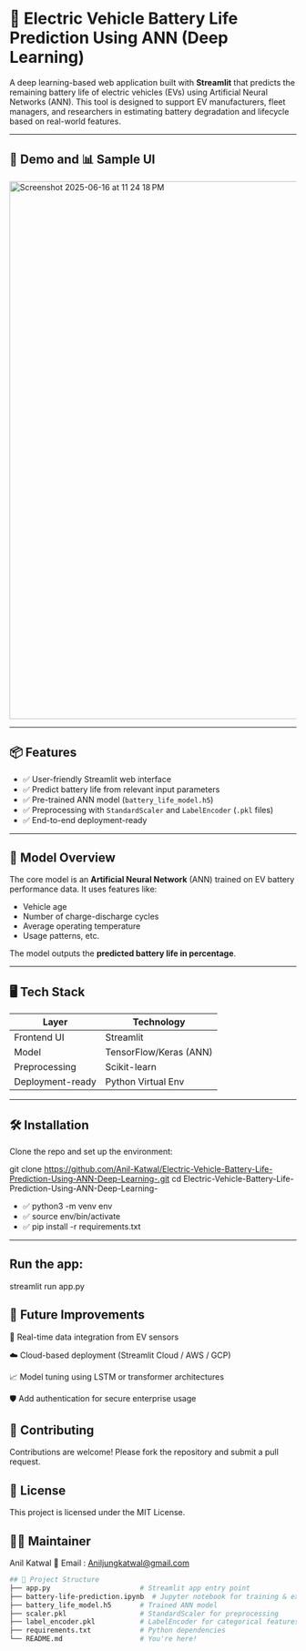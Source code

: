 # 🔋 Electric Vehicle Battery Life Prediction Using ANN (Deep Learning)

A deep learning-based web application built with **Streamlit** that predicts the remaining battery life of electric vehicles (EVs) using Artificial Neural Networks (ANN). This tool is designed to support EV manufacturers, fleet managers, and researchers in estimating battery degradation and lifecycle based on real-world features.

---

## 🚀 Demo and 📊 Sample UI

<img width="945" alt="Screenshot 2025-06-16 at 11 24 18 PM" src="https://github.com/user-attachments/assets/c3d0aed8-1bff-4c64-8b40-064e02d5c968" />

---

## 📦 Features

- ✅ User-friendly Streamlit web interface
- ✅ Predict battery life from relevant input parameters
- ✅ Pre-trained ANN model (`battery_life_model.h5`)
- ✅ Preprocessing with `StandardScaler` and `LabelEncoder` (`.pkl` files)
- ✅ End-to-end deployment-ready

---

## 🧠 Model Overview

The core model is an **Artificial Neural Network** (ANN) trained on EV battery performance data. It uses features like:

- Vehicle age  
- Number of charge-discharge cycles  
- Average operating temperature  
- Usage patterns, etc.

The model outputs the **predicted battery life in percentage**.

---

## 🖥️ Tech Stack

| Layer            | Technology             |
|------------------|------------------------|
| Frontend UI      | Streamlit              |
| Model            | TensorFlow/Keras (ANN) |
| Preprocessing    | Scikit-learn           |
| Deployment-ready | Python Virtual Env     |

---

## 🛠️ Installation

Clone the repo and set up the environment:


git clone https://github.com/Anil-Katwal/Electric-Vehicle-Battery-Life-Prediction-Using-ANN-Deep-Learning-.git
cd Electric-Vehicle-Battery-Life-Prediction-Using-ANN-Deep-Learning-

- ✅ python3 -m venv env
- ✅ source env/bin/activate
- ✅ pip install -r requirements.txt
______
## Run the app:
streamlit run app.py

## 📌 Future Improvements
🔄 Real-time data integration from EV sensors

☁️ Cloud-based deployment (Streamlit Cloud / AWS / GCP)

📈 Model tuning using LSTM or transformer architectures

🛡️ Add authentication for secure enterprise usage

## 🤝 Contributing
Contributions are welcome! Please fork the repository and submit a pull request.

## 📜 License
This project is licensed under the MIT License.
## 🙋‍♂️ Maintainer
Anil Katwal
📧 Email : Aniljungkatwal@gmail.com
```bash
## 📁 Project Structure
├── app.py                      # Streamlit app entry point
├── battery-life-prediction.ipynb  # Jupyter notebook for training & exploration
├── battery_life_model.h5       # Trained ANN model
├── scaler.pkl                  # StandardScaler for preprocessing
├── label_encoder.pkl           # LabelEncoder for categorical features
├── requirements.txt            # Python dependencies
└── README.md                   # You're here!
